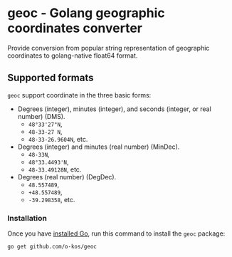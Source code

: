 # geoc - Golang geographic coordinates converter

Provide conversion from popular string representation of
geographic coordinates to golang-native float64 format.

## Supported formats

`geoc` support coordinate in the three basic forms:

- Degrees (integer), minutes (integer), and seconds (integer, or real number) (DMS).
  - `48°33'27"N`,
  - `48-33-27 N`,
  - `48-33-26.9604N`, etc.
- Degrees (integer) and minutes (real number) (MinDec).
  - `48-33N`,
  - `48°33.4493'N`,
  - `48-33.49128N`, etc.
- Degrees (real number) (DegDec).
  - `48.557489`,
  - `+48.557489`,
  - `-39.298358`, etc.

### Installation

Once you have [installed Go][golang-install], run this command
to install the `geoc` package:

    go get github.com/o-kos/geoc

[golang-install]: http://golang.org/doc/install.html
